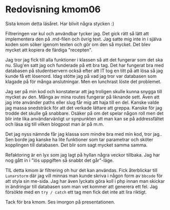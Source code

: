 ---
---
Redovisning kmom06
=========================

Sista kmom detta läsåret. Har blivit några stycken :)

Filtreringen var kul och användbar tycker jag. Det gick rätt så lätt att implementera den på .md-filen och övrig text. Jag satte mig inte in i själva koden som söker igenom texten och gör om den så mycket. Det blev mycket att kopiera de färdiga "recepten".

Jag tror jag fick till alla funktioner i klassen så att det fungerar som det ska nu. Slug'en satt jag och funderade på ett bra tag. Det har fungerat bra med databasen på studentservern också efter att IT tog en titt på att lösa så jag kunde få ett lösenord. Idag stötte jag på vad jag tror var databasen som klagade på för många anslutningar. Men en lunchrast löste det problemet.

Jag ser på min kod och konstaterar att jag troligen skulle kunna snygga till mycket av den. Många av mina routes fungerar på liknande sett. Även att jag inte använder paths eller slug får mig att haja till en del. Kanske valde jag massa snedsträck för att det verkade lättare att greppa. Kanske för jag trodde det skulle gå snabbare. Osäker på om det spelar någon roll men det blir inte lika användarvänligt ur synpunkten att man kan se på addressfältet och läsa sig till vilken blogpost man är på m.m.

Det jag nyss nämnde får jag klassa som mindre bra med min kod, tror jag..  
Sen borde jag kanske ha lite funktioner som tar parametrar och sköter kopplingen till databasen. Det blir som sagt mycket samma samma.

Refaktoring är en lyx som jag lagt på hyllan några veckor tillbaka. Jag har nog gått in i "lös uppgiften så snabbt det går"-läge.

TIL detta kmom är filtrering oh hur det kan användas. Fick återblickar till `Lunarstorm` där jag vill minnas man kunde skriva i någon form av `bbcode` för att styla sin me-sida. Jag har även lyckats göra koll i php innan man skickar in ändringar till databasen som man vet kommer att generera ett fel. Jag försökte med en `try / catch` ett tag men fick det inte att lira riktigt.

Tack för bra kmom. Ses imorgon på presentationen.